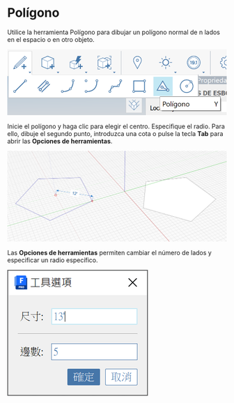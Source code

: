 # Polígono 

Utilice la herramienta Polígono para dibujar un polígono normal de n lados en el espacio o en otro objeto.

![](<../.gitbook/assets/image (9) (1).png>)

Inicie el polígono y haga clic para elegir el centro. Especifique el radio. Para ello, dibuje el segundo punto, introduzca una cota o pulse la tecla **Tab** para abrir las **Opciones de herramientas**.

![](<../.gitbook/assets/image (7) (1).png>)

Las **Opciones de herramientas** permiten cambiar el número de lados y especificar un radio específico.

![](<../.gitbook/assets/image (13) (1).png>)
